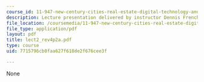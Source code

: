 ```yaml
---
course_id: 11-947-new-century-cities-real-estate-digital-technology-and-design-fall-2004
description: Lecture presentation delivered by instructor Dennis Frenchman.
file_location: /coursemedia/11-947-new-century-cities-real-estate-digital-technology-and-design-fall-2004/7715796cb0faa627f618de2f676cee3f_lect2_rev4p2a.pdf
file_type: application/pdf
layout: pdf
title: lect2_rev4p2a.pdf
type: course
uid: 7715796cb0faa627f618de2f676cee3f

---
```

None
